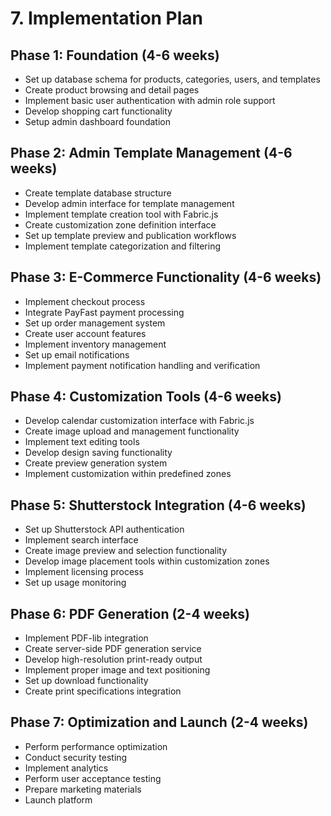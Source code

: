
# 7. Implementation Plan

## Phase 1: Foundation (4-6 weeks)
- Set up database schema for products, categories, users, and templates
- Create product browsing and detail pages
- Implement basic user authentication with admin role support
- Develop shopping cart functionality
- Setup admin dashboard foundation

## Phase 2: Admin Template Management (4-6 weeks)
- Create template database structure
- Develop admin interface for template management
- Implement template creation tool with Fabric.js
- Create customization zone definition interface
- Set up template preview and publication workflows
- Implement template categorization and filtering

## Phase 3: E-Commerce Functionality (4-6 weeks)
- Implement checkout process
- Integrate PayFast payment processing
- Set up order management system
- Create user account features
- Implement inventory management
- Set up email notifications
- Implement payment notification handling and verification

## Phase 4: Customization Tools (4-6 weeks)
- Develop calendar customization interface with Fabric.js
- Create image upload and management functionality
- Implement text editing tools
- Develop design saving functionality
- Create preview generation system
- Implement customization within predefined zones

## Phase 5: Shutterstock Integration (4-6 weeks)
- Set up Shutterstock API authentication
- Implement search interface
- Create image preview and selection functionality
- Develop image placement tools within customization zones
- Implement licensing process
- Set up usage monitoring

## Phase 6: PDF Generation (2-4 weeks)
- Implement PDF-lib integration
- Create server-side PDF generation service
- Develop high-resolution print-ready output
- Implement proper image and text positioning
- Set up download functionality
- Create print specifications integration

## Phase 7: Optimization and Launch (2-4 weeks)
- Perform performance optimization
- Conduct security testing
- Implement analytics
- Perform user acceptance testing
- Prepare marketing materials
- Launch platform

